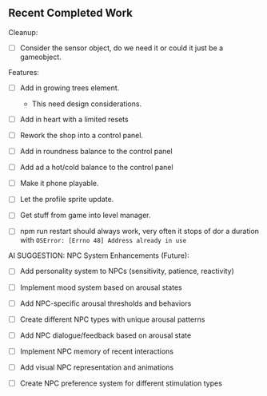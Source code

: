 

## Recent Completed Work


Cleanup: 
- [ ] Consider the sensor object, do we need it or could it just be a gameobject. 

Features:
- [ ] Add in growing trees element. 
	- This need design considerations. 
- [ ] Add in heart with a limited resets
- [ ] Rework the shop into a control panel. 
- [ ] Add in roundness balance to the control panel
- [ ] Add ad a hot/cold balance to the control panel
- [ ] Make it phone playable. 
- [ ] Let the profile sprite update. 
- [ ] Get stuff from game into level manager. 
- [ ] npm run restart should always work, very often it stops of dor a duration with `OSError: [Errno 48] Address already in use`


AI SUGGESTION: NPC System Enhancements (Future):
- [ ] Add personality system to NPCs (sensitivity, patience, reactivity)
- [ ] Implement mood system based on arousal states
- [ ] Add NPC-specific arousal thresholds and behaviors  
- [ ] Create different NPC types with unique arousal patterns
- [ ] Add NPC dialogue/feedback based on arousal state
- [ ] Implement NPC memory of recent interactions
- [ ] Add visual NPC representation and animations
- [ ] Create NPC preference system for different stimulation types



